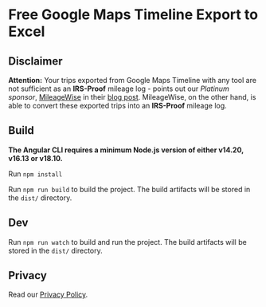 # Free Google Maps Timeline Export to Excel

## Disclaimer

**Attention:**
Your trips exported from Google Maps Timeline with any tool are not sufficient as an **IRS-Proof** mileage log - points out our *Platinum sponsor*, [MileageWise](https://www.mileagewise.com) in their [blog post](https://www.mileagewise.com/free-mileage-logs-with-google-timeline/?utm_source=googlechrome&utm_medium=timelineviewerextension&utm_campaign=extension).
MileageWise, on the other hand, is able to convert these exported trips into an **IRS-Proof** mileage log.

## Build

**The Angular CLI requires a minimum Node.js version of either v14.20, v16.13 or v18.10.**

Run `npm install`

Run `npm run build` to build the project. The build artifacts will be stored in the `dist/` directory.

## Dev

Run `npm run watch` to build and run the project. The build artifacts will be stored in the `dist/` directory.

## Privacy

Read our [Privacy Policy](/PRIVACY.md).
